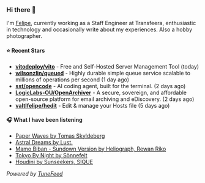 ### Hi there 👋

I'm [Felipe](https://felipevm.com), currently working as a Staff Engineer at Transfeera, enthusiastic in technology and occasionally write about my experiences. Also a hobby photographer.

#### ⭐ Recent Stars
- **[vitodeploy/vito](https://github.com/vitodeploy/vito)** - Free and Self-Hosted  Server Management Tool (today)
- **[wilsonzlin/queued](https://github.com/wilsonzlin/queued)** - Highly durable simple queue service scalable to millions of operations per second (1 day ago)
- **[sst/opencode](https://github.com/sst/opencode)** - AI coding agent, built for the terminal. (2 days ago)
- **[LogicLabs-OU/OpenArchiver](https://github.com/LogicLabs-OU/OpenArchiver)** - A secure, sovereign, and affordable open-source platform for email archiving and eDiscovery. (2 days ago)
- **[valtlfelipe/hedit](https://github.com/valtlfelipe/hedit)** - Edit &amp; manage your Hosts file (5 days ago)

#### 🎧 What I have been listening
- [Paper Waves by Tomas Skyldeberg](https://open.spotify.com/track/4ws7lnRvQOcBWSC2EAan8t)
- [Astral Dreams by Lust.](https://open.spotify.com/track/7GdUZ8JK8MAdTp5zFvb0RI)
- [Mamo Biban - Sundown Version by Heliograph, Rewan Riko](https://open.spotify.com/track/6b7bMp0FrbMF5turygkXC9)
- [Tokyo By Night by Sönnefelt](https://open.spotify.com/track/21xyUSfnJjlXmbZUfweHtI)
- [Houdini by Sunseekers, SIQUE](https://open.spotify.com/track/7yeJkhNsPTotVZeDpSu9L5)

_Powered by [TuneFeed](https://tunefeed.app?ref=github.com)_

